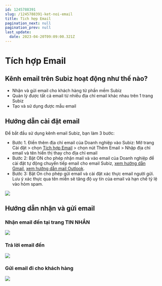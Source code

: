 ```yaml
---
id: 1245788391
slug: /1245788391-ket-noi-email
title: Tích hợp Email
pagination_next: null
pagination_prev: null
last_update:
  date: 2023-04-20T09:09:00.321Z
---
```


# Tích hợp Email

## Kênh email trên Subiz hoạt động như thế nào?




- Nhận và gửi email cho khách hàng từ phần mềm Subiz
- Quản lý được tất cả email từ nhiều địa chỉ email khác nhau trên 1 trang Subiz
- Tạo và sử dụng được mẫu email
## Hướng dẫn cài đặt email 


Để bắt đầu sử dụng kênh email Subiz, bạn làm 3 bước:

- Bước 1. Điền thêm địa chỉ email của Doanh nghiệp vào Subiz: Mở trang Cài đặt > chọn [Tích hợp Email](https://app.subiz.com.vn/settings/email) > chọn nút Thêm Email > Nhập địa chỉ email và tên hiển thị thay cho địa chỉ email
- Bước 2: Bật ON cho phép nhận mail và vào email của Doanh nghiệp để cài đặt tự động chuyển tiếp email cho email Subiz, [xem hướng dẫn Gmail](https://support.google.com/mail/answer/10957?hl=vi#zippy=%2Cb%E1%BA%ADt-ho%E1%BA%B7c-t%E1%BA%AFt-t%C3%ADnh-n%C4%83ng-t%E1%BB%B1-%C4%91%E1%BB%99ng-chuy%E1%BB%83n-ti%E1%BA%BFp), [xem hướng dẫn mail Outlook](https://support.microsoft.com/en-us/office/turn-on-automatic-forwarding-in-outlook-7f2670a1-7fff-4475-8a3c-5822d63b0c8e).
- Bước 3: Bật On cho phép gửi email và cài đặt xác thực email người gửi. Lưu ý xác thực qua tên miền sẽ tăng độ uy tín của email và hạn chế tỷ lệ vào hòm spam.




![](https://vcdn.subiz-cdn.com/file/firtbcymphcgklblubmo_acpxkgumifuoofoosble)

## Hướng dẫn nhận và gửi email 

### Nhận email đến tại trang TIN NHẮN



![](https://vcdn.subiz-cdn.com/file/firtbcymsdlolmkqcovr_acpxkgumifuoofoosble)





### Trả lời email đến



![](https://vcdn.subiz-cdn.com/file/firtbcymvfgozojacwfg_acpxkgumifuoofoosble)

### Gửi email đi cho khách hàng



![](https://vcdn.subiz-cdn.com/file/firtbdcvaexbddqzaumo_acpxkgumifuoofoosble)